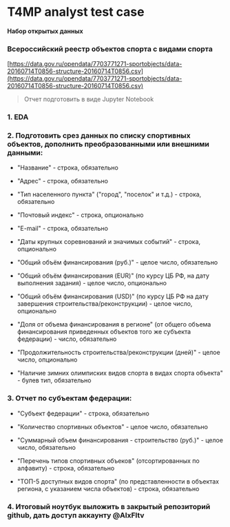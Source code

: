 # T4MP analyst test case

**Набор открытых данных**

### **Всероссийский реестр объектов спорта с видами спорта**

[https://data.gov.ru/opendata/7703771271-sportobjects/data-20160714T0856-structure-20160714T0856.csv](https://data.gov.ru/opendata/7703771271-sportobjects/data-20160714T0856-structure-20160714T0856.csv)

> Отчет подготовить в виде Jupyter Notebook
> 

### 1. EDA

### 2. **Подготовить срез данных по списку спортивных объектов, дополнить преобразованными или внешними данными:**

- "Название" - строка, обязательно

- "Адрес" - строка, обязательно

- "Тип населенного пункта" ("город", "поселок" и т.д.) - строка, обязательно

- "Почтовый индекс" - строка, опционально

- "E-mail" - строка, обязательно

- "Даты крупных соревнований и значимых событий" - строка, опционально

- "Общий объём финансирования (руб.)" - целое число, обязательно

- "Общий объём финансирования (EUR)" (по курсу ЦБ РФ, на дату выполнения задания) - целое число, опционально

- "Общий объём финансирования (USD)" (по курсу ЦБ РФ на дату завершения строительства/реконструкции) - целое число, опционально

- "Доля от объема финансирования в регионе" (от общего объема финансирования приведенных объектов того же субъекта федерации) - число, обязательно

- "Продолжительность строительства/реконструкции (дней)" - целое число, опционально

- "Наличие зимних олимписких видов спорта в видах спорта объекта" - булев тип, обязательно

### 3. **Отчет по субъектам федерации:**

- "Субъект федерации" - строка, обязательно

- "Количество спортивных объектов" - целое число, обязательно

- "Суммарный объем финансирования - строительство (руб.)" - целое число, обязательно

- "Перечень типов спортивных объеков" (отсортированных по алфавиту) - строка, обязательно

- "ТОП-5 доступных видов спорта" (по представленности в объектах региона, с указанием числа объектов) - строка, обязательно

### 4. **Итоговый ноутбук выложить в закрытый репозиторий github, дать доступ аккаунту @AlxFltv**
